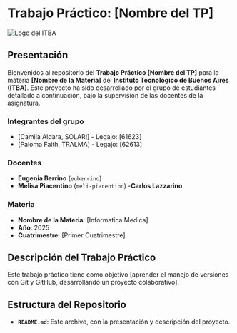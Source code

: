 # Trabajo Práctico: [Nombre del TP]

![Logo del ITBA](https://www.itba.edu.ar/wp-content/uploads/2020/06/logo-itba.png)

## Presentación
Bienvenidos al repositorio del **Trabajo Práctico [Nombre del TP]** para la materia **[Nombre de la Materia]** del **Instituto Tecnológico de Buenos Aires (ITBA)**. Este proyecto ha sido desarrollado por el grupo de estudiantes detallado a continuación, bajo la supervisión de las docentes de la asignatura.

### Integrantes del grupo
- [Camila Aldara, SOLARI] - Legajo: [61623]
- [Paloma Faith, TRALMA] - Legajo: [62613]

### Docentes
- **Eugenia Berrino** (`euberrino`)
- **Melisa Piacentino** (`meli-piacentino`)
-**Carlos Lazzarino**

### Materia
- **Nombre de la Materia**: [Informatica Medica]
- **Año**: 2025
- **Cuatrimestre**: [Primer Cuatrimestre]

## Descripción del Trabajo Práctico
Este trabajo práctico tiene como objetivo [aprender el manejo de versiones con Git y GitHub, desarrollando un proyecto colaborativo].

## Estructura del Repositorio
- **`README.md`**: Este archivo, con la presentación y descripción del proyecto.

